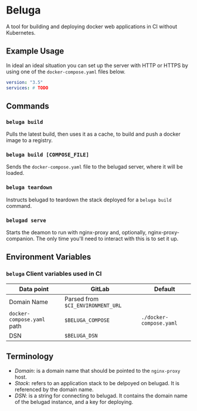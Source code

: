 # Beluga

A tool for building and deploying docker web applications in CI without Kubernetes.

## Example Usage

In ideal an ideal situation you can set up the server with HTTP or HTTPS by using one of the `docker-compose.yaml` files below.

```yaml
version: "3.5"
services: # TODO
```

## Commands

### `beluga build`

Pulls the latest build, then uses it as a cache, to build and push a docker image to a registry.

### `beluga build [COMPOSE_FILE]`

Sends the `docker-compose.yaml` file to the belugad server, where it will be loaded.

### `beluga teardown`

Instructs belugad to teardown the stack deployed for a `beluga build` command.

### `belugad serve`

Starts the deamon to run with nginx-proxy and, optionally, nginx-proxy-companion. The only time you'll need to interact with this is to set it up.

## Environment Variables

### `beluga` Client variables used in CI

| Data point                 | GitLab                            | Default                 |
|----------------------------|-----------------------------------|-------------------------|
| Domain Name                | Parsed from `$CI_ENVIRONMENT_URL` |                         |
| `docker-compose.yaml` path | `$BELUGA_COMPOSE`                 | `./docker-compose.yaml` |
| DSN                        | `$BELUGA_DSN`                     |                         |

## Terminology

- *Domain*: is a domain name that should be pointed to the `nginx-proxy` host.
- *Stack*: refers to an application stack to be delpoyed on belugad. It is referenced by the domain name.
- *DSN*: is a string for connecting to belugad. It contains the domain name of the belugad instance, and a key for deploying.